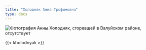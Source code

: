 ```yaml
---
title: "Холодняк Анна Трофимовна"
type: docs
---
```


![Фотография Анны Холодняк, сгоревшей в Валуйском районе, отсутствует](/static/img/cards/25.jpg "Вы можете помочь нам, прислав фотографию Анны Холодняк")

{{< kholodnyak >}}
